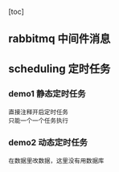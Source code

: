 [toc]

## rabbitmq 中间件消息

## scheduling 定时任务
### demo1 静态定时任务
```
直接注释开启定时任务
只能一个一个任务执行
```
### demo2 动态定时任务
```
在数据里改数据，这里没有用数据库
```